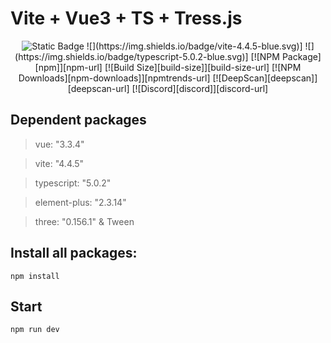 # Vite + Vue3 + TS + Tress.js

<p align="center">
  <img alt="Static Badge" src="https://img.shields.io/badge/Vue-3.3.4-green">
  ![](https://img.shields.io/badge/vite-4.4.5-blue.svg)] 
  ![](https://img.shields.io/badge/typescript-5.0.2-blue.svg)] 
  [![NPM Package][npm]][npm-url]
  [![Build Size][build-size]][build-size-url]
  [![NPM Downloads][npm-downloads]][npmtrends-url]
  [![DeepScan][deepscan]][deepscan-url]
  [![Discord][discord]][discord-url]
  <br>
</p>

## Dependent packages

>vue: "3.3.4"

>vite: "4.4.5"

>typescript: "5.0.2"

>element-plus: "2.3.14"

>three: "0.156.1" & Tween

## Install all packages:
```npm install```

## Start

```npm run dev```




